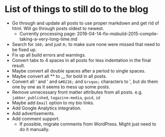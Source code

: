 # List of things to still do to the blog

- Go through and update all posts to use proper markdown and get rid of html. Will go through posts oldest to newest.
  - Currently processing page: 2016-04-14-fix-msbuild-2015-compile-taking-a-very-long-time.md
- Search for `160;` and just `0;` to make sure none were missed that need to be fixed up.
- Fix up all build errors and warnings.
- Convert tabs to 4 spaces in all posts for less indentation in the final result.
- Maybe convert all double spaces after a period to single spaces.
- Maybe convert all ** to __ for bold in all posts.
- Convert all ‘ and ’ and `&#8216;` and `&rsquo;` characters to ', but do them one by one as it seems to mess up some posts.
- Remove unnecessary front matter attributes from all posts. e.g. `jabber_published`, `tagazine-media`, `guid`, `id`
- Maybe add `Email` option to my bio links.
- Add Google Analytics integration.
- Add advertisements.
- Add comment support.
  - If possible, migrate comments from WordPress. Might just need to do it manually.
